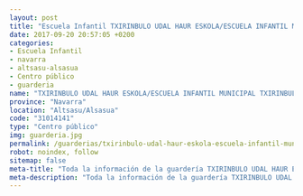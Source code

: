 ```yaml
---
layout: post
title: "Escuela Infantil TXIRINBULO UDAL HAUR ESKOLA/ESCUELA INFANTIL MUNICIPAL TXIRINBULO"
date: 2017-09-20 20:57:05 +0200
categories:
- Escuela Infantil
- navarra
- altsasu-alsasua
- Centro público
- guarderia
name: "TXIRINBULO UDAL HAUR ESKOLA/ESCUELA INFANTIL MUNICIPAL TXIRINBULO"
province: "Navarra"
location: "Altsasu/Alsasua"
code: "31014141"
type: "Centro público"
img: guarderia.jpg
permalink: /guarderias/txirinbulo-udal-haur-eskola-escuela-infantil-municipal-txirinbulo.html
robot: noindex, follow
sitemap: false
meta-title: "Toda la información de la guardería TXIRINBULO UDAL HAUR ESKOLA/ESCUELA INFANTIL MUNICIPAL TXIRINBULO"
meta-description: "Toda la información de la guardería TXIRINBULO UDAL HAUR ESKOLA/ESCUELA INFANTIL MUNICIPAL TXIRINBULO"
---
```

